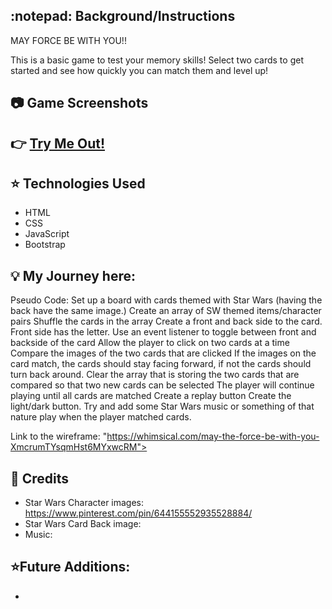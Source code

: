 ## :notepad: Background/Instructions
MAY FORCE BE WITH YOU!!

This is a basic game to test your memory skills! Select two cards to get started and see how quickly you can match them and level up!  

## :camera: Game Screenshots

## :point_right: [Try Me Out!](https://may-the-force-be-with-you.netlify.app/)

## :star: Technologies Used
- HTML
- CSS
- JavaScript
- Bootstrap

## :bulb: My Journey here:
Pseudo Code:
Set up a board with cards themed with Star Wars (having the back have the same image.)
Create an array of SW themed items/character pairs
Shuffle the cards in the array
Create a front and back side to the card. Front side has the letter.
Use an event listener to toggle between front and backside of the card
Allow the player to click on two cards at a time
Compare the images of the two cards that are clicked
If the images on the card match, the cards should stay facing forward, if not the cards should turn back around.
Clear the array that is storing the two cards that are compared so that two new cards can be selected
The player will continue playing until all cards are matched
Create a replay button
Create the light/dark button.
Try and add some Star Wars music or something of that nature play when the player matched cards. 

Link to the wireframe:
"https://whimsical.com/may-the-force-be-with-you-XmcrumTYsqmHst6MYxwcRM">

## :green_heart: Credits
- Star Wars Character images: https://www.pinterest.com/pin/644155552935528884/
- Star Wars Card Back image: 
- Music: 
  
## :star:Future Additions:
-